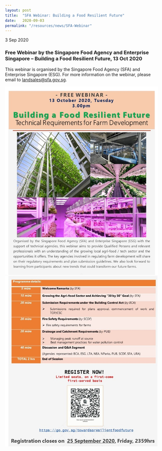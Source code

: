 ```yaml
---
layout: post
title:  "SFA Webinar: Building a Food Resilient Future"
date:   2020-09-03
permalink: "/resources/news/SFA-Webinar"
---
```


3 Sep 2020

### **Free Webinar by the Singapore Food Agency and Enterprise Singapore – Building a Food Resilient Future, 13 Oct 2020**

This webinar is organised by the Singapore Food Agency (SFA) and Enterprise Singapore (ESG). For more information on the webinar, please email to landsales@sfa.gov.sg. 

![SFA Webinar Poster P1](/images/SFA-Webinar-Poster-1.jpg)
![SFA Webinar Poster P2](/images/SFA-Webinar-Poster-2.jpg)
